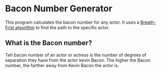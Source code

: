 # Bacon Number Generator

This program calculates the bacon number for any actor. It uses a [Breath-Frist algorithm](https://en.wikipedia.org/wiki/Breadth-first_search) to find the path to the specific actor. 

## What is the Bacon number? 

Teh bacon number of an actor or actress is the number of degrees of separation they have from the actor kevin Bacon. The higher the Bacon number, the farther away from Kevin Bacon the actor is. 

